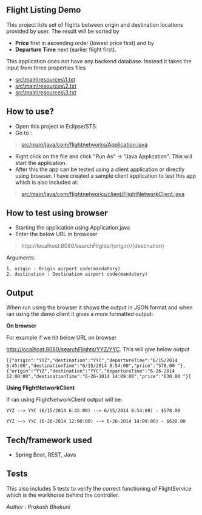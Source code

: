 ## Flight Listing Demo
This project lists set of flights between origin and destination locations provided by user. 
The result will be sorted by 
- **Price** first in ascending order (lowest price first) and by 
- **Departure Time** next (earlier flight first).

This application does not have any backend database. Instead it takes the input from three properties files  
- [src\main\resources\1.txt](https://github.com/psbhakuni/myrepo/blob/master/Flights/src/main/resources/1.txt)
- [src\main\resources\2.txt](https://github.com/psbhakuni/myrepo/blob/master/Flights/src/main/resources/2.txt)
- [src\main\resources\3.txt](https://github.com/psbhakuni/myrepo/blob/master/Flights/src/main/resources/3.txt)

## How to use?
- Open this project in Eclipse/STS.
- Go to :

> [src/main/java/com/flightnetworks/Application.java](https://github.com/psbhakuni/myrepo/blob/master/Flights/src/main/java/com/flightnetworks/Application.java)

- Right click on the file and click "Run As" -> "Java Application". This will start the application.
- After this the app can be tested using a client application or directly using browser. I have created a sample client application to test this app which is also included at:

> [src/main/java/com/flightnetworks/client/FlightNetworkClient.java](https://github.com/psbhakuni/myrepo/blob/master/Flights/src/main/java/com/flightnetworks/client/FlightNetworkClient.java)  


## How to test using browser
- Starting the application using Application.java
- Enter the below URL in broweser

> http://localhost:8080/searchFlights/{origin}/{destination}

 Arguments:
 
	1. origin : Origin airport code(mandatory)
	2. destination : Destination airport code(mandatory)
	
## Output 
When run using the browser it shows the output in JSON format and when ran using the demo client it gives a more formatted output:

**On browser** 


For example if we hit below URL on browser

[http://localhost:8080/searchFlights/YYZ/YYC](http://localhost:8080/searchFlights/YYZ/YYC). This will give below output

`[{"origin":"YYZ","destination":"YYC","departureTime":"6/15/2014 6:45:00","destinationTime":"6/15/2014 8:54:00","price":"578.00 "},{"origin":"YYZ","destination":"YYC","departureTime":"6-26-2014 12:00:00","destinationTime":"6-26-2014 14:09:00","price":"630.00 "}]`


**Using FlightNetworkClient**


If ran using FlightNetworkClient output will be:

`YYZ --> YYC (6/15/2014 6:45:00) --> 6/15/2014 8:54:00) - $578.00`

`YYZ --> YYC (6-26-2014 12:00:00) --> 6-26-2014 14:09:00) - $630.00`



## Tech/framework used
- Spring Boot, REST, Java

## Tests
This also includes 5 tests to verify the correct functioning of FlightService which is the workhorse behind the controller.


*Author : Prakash Bhakuni*